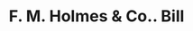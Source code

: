 ---
doi: 10.7916/D83V0VCV
date_other: '1870'
date_other_textual: 1870-1879
form: printed ephemera
genre:
- Invoices
name:
- F. M. Holmes & Co.
object_in_context_url: https://biggert.cul.columbia.edu/items/view/ave_biggert_01785
subject_hierarchical_geographic:
- Boston, Massachusetts, United States
subject_name:
- F. M. Holmes & Co.
title: F. M. Holmes & Co.. Bill
sort_title: F. M. Holmes & Co.. Bill
call_number: ave_biggert_01785
coordinates:
- 42.35805555555556,-71.06361111111111
pid: ave_biggert_01785
identifiers: ave_biggert_01785
thumbnail: https://derivativo-3.library.columbia.edu/iiif/2/ldpd:490838/full/!256,256/0/native.jpg
permalink: /biggert/ave_biggert_01785/
layout: iiif-image-page
---
